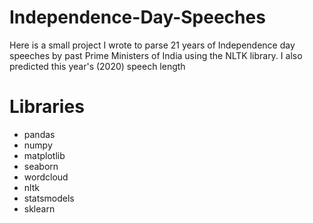 # Independence-Day-Speeches

Here is a small project I wrote to parse 21 years of Independence day speeches by past Prime Ministers of India using the NLTK library. I also predicted this year's (2020) speech length


# Libraries
- pandas
- numpy
- matplotlib
- seaborn
- wordcloud
- nltk
- statsmodels
- sklearn
